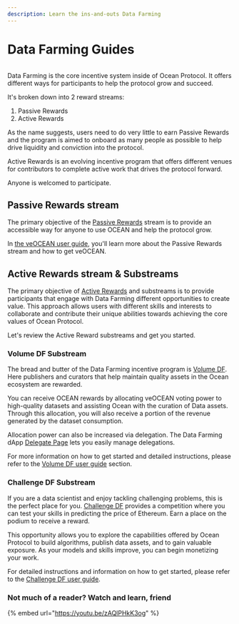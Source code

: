 ```yaml
---
description: Learn the ins-and-outs Data Farming
---
```


# Data Farming Guides

<figure><img src="../../.gitbook/assets/gif/farming.gif" alt=""><figcaption></figcaption></figure>

Data Farming is the core incentive system inside of Ocean Protocol. It offers different ways for participants to help the protocol grow and succeed.

It's broken down into 2 reward streams:
1. Passive Rewards
2. Active Rewards

As the name suggests, users need to do very little to earn Passive Rewards and the program is aimed to onboard as many people as possible to help drive liquidity and conviction into the protocol.

Active Rewards is an evolving incentive program that offers different venues for contributors to complete active work that drives the protocol forward.

Anyone is welcomed to participate.

## Passive Rewards stream

The primary objective of the [Passive Rewards](../df-intro.md#what-are-passive-rewards) stream is to provide an accessible way for anyone to use OCEAN and help the protocol grow.

In [the veOCEAN user guide](how-to-veocean.md), you'll learn more about the Passive Rewards stream and how to get veOCEAN.

## Active Rewards stream & Substreams

The primary objective of [Active Rewards](../df-intro.md#what-are-active-rewards) and substreams is to provide participants that engage with Data Farming different opportunities to create value. This approach allows users with different skills and interests to collaborate and contribute their unique abilities towards achieving the core values of Ocean Protocol.  

Let's review the Active Reward substreams and get you started. 

### Volume DF Substream

The bread and butter of the Data Farming incentive program is [Volume DF](../df-volumedf.md). Here publishers and curators that help maintain quality assets in the Ocean ecosystem are rewarded.  

You can receive OCEAN rewards by allocating veOCEAN voting power to high-quality datasets and assisting Ocean with the curation of Data assets. Through this allocation, you will also receive a portion of the revenue generated by the dataset consumption.

Allocation power can also be increased via delegation. The Data Farming dApp [Delegate Page](https://df.oceandao.org/delegate) lets you easily manage delegations.

For more information on how to get started and detailed instructions, please refer to the [Volume DF user guide](how-to-volumedf.md) section.

### Challenge DF Substream

If you are a data scientist and enjoy tackling challenging problems, this is the perfect place for you. [Challenge DF](../df-challengedf.md) provides a competition where you can test your skills in predicting the price of Ethereum. Earn a place on the podium to receive a reward.

This opportunity allows you to explore the capabilities offered by Ocean Protocol to build algorithms, publish data assets, and to gain valuable exposure. As your models and skills improve, you can begin monetizing your work.

For detailed instructions and information on how to get started, please refer to the [Challenge DF user guide](how-to-challengedf.md).

### Not much of a reader? Watch and learn, friend

{% embed url="https://youtu.be/zAQlPHkK3og" %}
